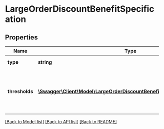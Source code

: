 # LargeOrderDiscountBenefitSpecification

## Properties
Name | Type | Description | Notes
------------ | ------------- | ------------- | -------------
**type** | **string** |  | [optional] [default to 'LARGE_ORDER_DISCOUNT']
**thresholds** | [**\Swagger\Client\Model\LargeOrderDiscountBenefitSpecificationThresholds[]**](LargeOrderDiscountBenefitSpecificationThresholds.md) | List of order discount thresholds. A threshold with a higher orderValue.lowerBound.amount than another one must also have a higher discount.percentage. | 

[[Back to Model list]](../../README.md#documentation-for-models) [[Back to API list]](../../README.md#documentation-for-api-endpoints) [[Back to README]](../../README.md)

